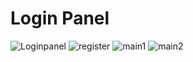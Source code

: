 # Login Panel
![Loginpanel](https://github.com/user-attachments/assets/28babf80-37a4-484c-8a31-df94d5d62663)
![register](https://github.com/user-attachments/assets/cfa80424-6b3f-4d6c-be99-587aaf2746ca)
![main1](https://github.com/user-attachments/assets/f02b8aba-5a19-447d-9deb-dbc746c2d303)
![main2](https://github.com/user-attachments/assets/16fb8b80-68ca-482b-9f97-c1ddb34887ee)

